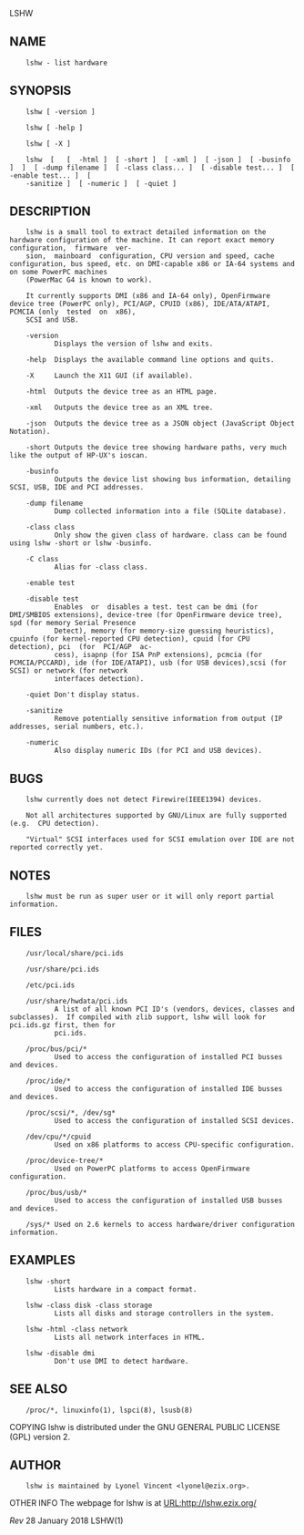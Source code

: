   LSHW
 
## NAME
        lshw - list hardware
 
## SYNOPSIS
        lshw [ -version ]
 
        lshw [ -help ]
 
        lshw [ -X ]
 
        lshw  [   [  -html ]  [ -short ]  [ -xml ]  [ -json ]  [ -businfo ]  ]  [ -dump filename ]  [ -class class... ]  [ -disable test... ]  [ -enable test... ]  [
        -sanitize ]  [ -numeric ]  [ -quiet ]
 
## DESCRIPTION
        lshw is a small tool to extract detailed information on the hardware configuration of the machine. It can report exact memory  configuration,  firmware  ver‐
        sion,  mainboard  configuration, CPU version and speed, cache configuration, bus speed, etc. on DMI-capable x86 or IA-64 systems and on some PowerPC machines
        (PowerMac G4 is known to work).
 
        It currently supports DMI (x86 and IA-64 only), OpenFirmware device tree (PowerPC only), PCI/AGP, CPUID (x86), IDE/ATA/ATAPI, PCMCIA (only  tested  on  x86),
        SCSI and USB.
 
        -version
               Displays the version of lshw and exits.
 
        -help  Displays the available command line options and quits.
 
        -X     Launch the X11 GUI (if available).
 
        -html  Outputs the device tree as an HTML page.
 
        -xml   Outputs the device tree as an XML tree.
 
        -json  Outputs the device tree as a JSON object (JavaScript Object Notation).
 
        -short Outputs the device tree showing hardware paths, very much like the output of HP-UX's ioscan.
 
        -businfo
               Outputs the device list showing bus information, detailing SCSI, USB, IDE and PCI addresses.
 
        -dump filename
               Dump collected information into a file (SQLite database).
 
        -class class
               Only show the given class of hardware. class can be found using lshw -short or lshw -businfo.
 
        -C class
               Alias for -class class.
 
        -enable test
 
        -disable test
               Enables  or  disables a test. test can be dmi (for DMI/SMBIOS extensions), device-tree (for OpenFirmware device tree), spd (for memory Serial Presence
               Detect), memory (for memory-size guessing heuristics), cpuinfo (for kernel-reported CPU detection), cpuid (for CPU detection), pci  (for  PCI/AGP  ac‐
               cess), isapnp (for ISA PnP extensions), pcmcia (for PCMCIA/PCCARD), ide (for IDE/ATAPI), usb (for USB devices),scsi (for SCSI) or network (for network
               interfaces detection).
 
        -quiet Don't display status.
 
        -sanitize
               Remove potentially sensitive information from output (IP addresses, serial numbers, etc.).
 
        -numeric
               Also display numeric IDs (for PCI and USB devices).
 
## BUGS
        lshw currently does not detect Firewire(IEEE1394) devices.
 
        Not all architectures supported by GNU/Linux are fully supported (e.g.  CPU detection).
 
        "Virtual" SCSI interfaces used for SCSI emulation over IDE are not reported correctly yet.
 
## NOTES
        lshw must be run as super user or it will only report partial information.
 
## FILES
        /usr/local/share/pci.ids
 
        /usr/share/pci.ids
 
        /etc/pci.ids
 
        /usr/share/hwdata/pci.ids
               A list of all known PCI ID's (vendors, devices, classes and subclasses).  If compiled with zlib support, lshw will look for pci.ids.gz first, then for
               pci.ids.
 
        /proc/bus/pci/*
               Used to access the configuration of installed PCI busses and devices.
 
        /proc/ide/*
               Used to access the configuration of installed IDE busses and devices.
 
        /proc/scsi/*, /dev/sg*
               Used to access the configuration of installed SCSI devices.
 
        /dev/cpu/*/cpuid
               Used on x86 platforms to access CPU-specific configuration.
 
        /proc/device-tree/*
               Used on PowerPC platforms to access OpenFirmware configuration.
 
        /proc/bus/usb/*
               Used to access the configuration of installed USB busses and devices.
 
        /sys/* Used on 2.6 kernels to access hardware/driver configuration information.
 
## EXAMPLES
        lshw -short
               Lists hardware in a compact format.
 
        lshw -class disk -class storage
               Lists all disks and storage controllers in the system.
 
        lshw -html -class network
               Lists all network interfaces in HTML.
 
        lshw -disable dmi
               Don't use DMI to detect hardware.
 
## SEE ALSO
        /proc/*, linuxinfo(1), lspci(8), lsusb(8)
 
 COPYING
        lshw is distributed under the GNU GENERAL PUBLIC LICENSE (GPL) version 2.
 
## AUTHOR
        lshw is maintained by Lyonel Vincent <lyonel@ezix.org>.
 
 OTHER INFO
        The webpage for lshw is at
         <URL:http://lshw.ezix.org/>
 
 $Rev$                                                                      28 January 2018                                                                   LSHW(1)
